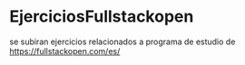 # EjerciciosFullstackopen

se subiran ejercicios relacionados a programa de estudio de https://fullstackopen.com/es/
